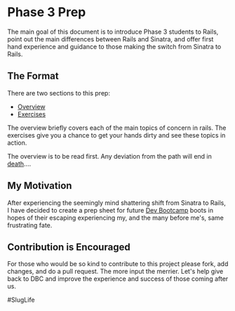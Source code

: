 Phase 3 Prep
========================

The main goal of this document is to introduce Phase 3 students to Rails, point out the main differences between Rails and Sinatra, and offer first hand experience and guidance to those making the switch from Sinatra to Rails. 

The Format
-------------
There are two sections to this prep: 
- [Overview](https://github.com/rguerrettaz/dev_bootcamp_phase3_prep/tree/master/overview)
- [Exercises](https://github.com/rguerrettaz/dev_bootcamp_phase3_prep/tree/master/exercises)

The overview briefly covers each of the main topics of concern in rails. The exercises give you a chance to get your hands dirty and see these topics in action.

The overview is to be read first. Any deviation from the path will end in <a  href="http://fc00.deviantart.net/fs50/f/2009/293/a/c/Funny_Death_by_airesnf.jpg" target="_blank">death</a>....

My Motivation
-------------

After experiencing the seemingly mind shattering shift from Sinatra to Rails, I have decided to create a prep sheet for future [Dev Bootcamp](http://devbootcamp.com/) boots in hopes of their escaping experiencing my, and the many before me's, same frustrating fate. 


Contribution is Encouraged
-------------

For those who would be so kind to contribute to this project please fork, add changes, and do a pull request. The more input the merrier. Let's help give back to DBC and improve the experience and success of those coming after us.

\#SlugLife



